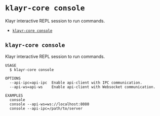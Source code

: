 `klayr-core console`
====================

Klayr interactive REPL session to run commands.

* [`klayr-core console`](#klayr-core-console)

## `klayr-core console`

Klayr interactive REPL session to run commands.

```
USAGE
  $ klayr-core console

OPTIONS
  --api-ipc=api-ipc  Enable api-client with IPC communication.
  --api-ws=api-ws    Enable api-client with Websocket communication.

EXAMPLES
  console
  console --api-ws=ws://localhost:8080
  console --api-ipc=/path/to/server
```

